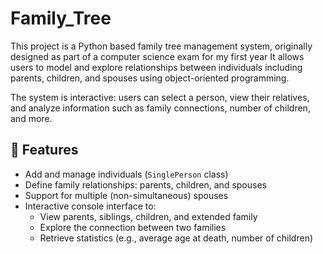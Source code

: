 # Family_Tree

This project is a Python based family tree management system, originally designed as part of a computer science exam for my first year 
It allows users to model and explore relationships between individuals including parents, children, and spouses using object-oriented programming.

The system is interactive: users can select a person, view their relatives, and analyze information such as family connections, number of children, and more.

## 🧠 Features

- Add and manage individuals (`SinglePerson` class)
- Define family relationships: parents, children, and spouses
- Support for multiple (non-simultaneous) spouses
- Interactive console interface to:
  - View parents, siblings, children, and extended family
  - Explore the connection between two families
  - Retrieve statistics (e.g., average age at death, number of children)

